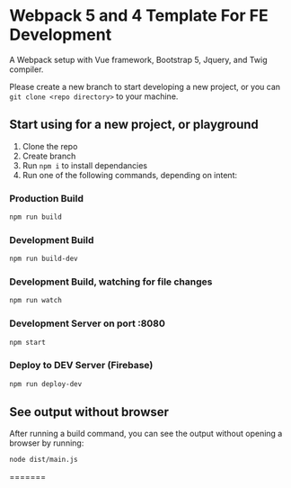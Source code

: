 # Webpack 5 and 4 Template For FE Development

A Webpack setup with Vue framework, Bootstrap 5, Jquery, and Twig compiler.

Please create a new branch to start developing a new project, or you can `git clone <repo directory>` to your machine.

## Start using for a new project, or playground

1. Clone the repo
2. Create branch
3. Run `npm i` to install dependancies
4. Run one of the following commands, depending on intent:

### Production Build

```bash
npm run build
```

### Development Build

```bash
npm run build-dev
```

### Development Build, watching for file changes

```bash
npm run watch
```

### Development Server on port :8080

```bash
npm start
```

### Deploy to DEV Server (Firebase)

```bash
npm run deploy-dev
```

## See output without browser

After running a build command, you can see the output without opening a browser by running:

```bash
node dist/main.js
```
=======

